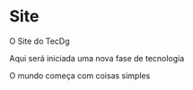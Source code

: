 # Site


O Site do TecDg



Aqui será iniciada uma nova fase de tecnologia






O mundo começa com coisas simples
